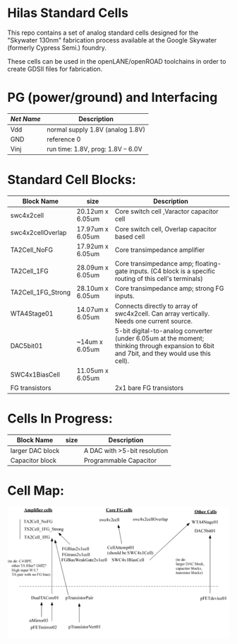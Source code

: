 # Hilas Standard Cells
This repo contains a set of analog standard cells designed for the 
"Skywater 130nm" fabrication process available at the Google Skywater 
(formerly Cypress Semi.) foundry.

These cells can be used in the openLANE/openROAD toolchains in order
to create GDSII files for fabrication.

# PG (power/ground) and Interfacing
| *Net Name*  |     Description                    |
|-----------|------------------------------------|
| Vdd       | normal supply 1.8V (analog 1.8V)   |
| GND       | reference 0                        |
| Vinj      | run time: 1.8V, prog: 1.8V – 6.0V  |

# Standard Cell Blocks:
| Block Name            | size              | Description |
|-----------------------|-------------------|-------------|
| swc4x2cell            | 20.12um x 6.05um  | Core switch cell ,Varactor capacitor cell |
| swc4x2cellOverlap     | 17.97um x 6.05um  | Core switch cell,  Overlap capacitor based cell |
| TA2Cell_NoFG          | 17.92um x 6.05um  | Core transimpedance amplifier |
| TA2Cell_1FG           | 28.09um x 6.05um  | Core transimpedance amp; floating-gate inputs. (C4 block is a specific routing of this cell's terminals) |
| TA2Cell_1FG_Strong    | 28.10um x 6.05um  | Core transimpedance amp; strong FG inputs. |
| WTA4Stage01           | 14.07um x 6.05um  | Connects directly to array of swc4x2cell.  Can array vertically.  Needs one current source. |
| DAC5bit01             | ~14um   x 6.05um  | 5-bit digital-to-analog converter (under 6.05um at the moment; thinking through expansion to 6bit and 7bit, and they would use this cell). |
| SWC4x1BiasCell        | 11.05um x 6.05um  |
| FG transistors        |                   | 2x1 bare FG transistors

# Cells In Progress:
| Block Name            | size              | Description |
|-----------------------|-------------------|-------------|
| larger DAC block      |                   | A DAC with >5-bit resolution |
| Capacitor block       |                   | Programmable Capacitor |


# Cell Map:

![map](cell-map.png)
